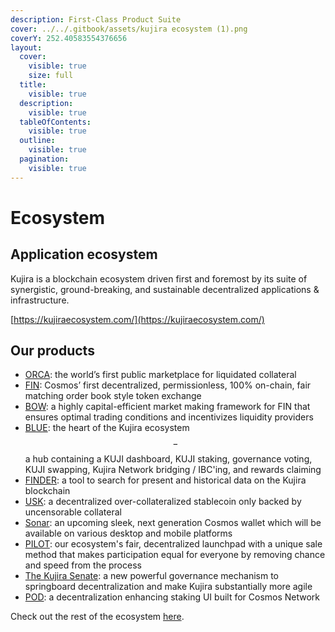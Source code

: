 ```yaml
---
description: First-Class Product Suite
cover: ../../.gitbook/assets/kujira ecosystem (1).png
coverY: 252.40583554376656
layout:
  cover:
    visible: true
    size: full
  title:
    visible: true
  description:
    visible: true
  tableOfContents:
    visible: true
  outline:
    visible: true
  pagination:
    visible: true
---
```


# Ecosystem

## Application ecosystem

Kujira is a blockchain ecosystem driven first and foremost by its suite of synergistic, ground-breaking, and sustainable decentralized applications & infrastructure.

[https://kujiraecosystem.com/](https://kujiraecosystem.com/)

## Our products

* [ORCA](../../dapps-and-infrastructure/orca/): the world’s first public marketplace for liquidated collateral
* [FIN](../../dapps-and-infrastructure/fin/): Cosmos’ first decentralized, permissionless, 100% on-chain, fair matching order book style token exchange&#x20;
* [BOW](../../dapps-and-infrastructure/bow/): a highly capital-efficient market making framework for FIN that ensures optimal trading conditions and incentivizes liquidity providers
* [BLUE](../../dapps-and-infrastructure/blue/): the heart of the Kujira ecosystem$$-$$a hub containing a KUJI dashboard, KUJI staking, governance voting, KUJI swapping, Kujira Network bridging / IBC'ing, and rewards claiming
* [FINDER](../../dapps-and-infrastructure/finder/): a tool to search for present and historical data on the Kujira blockchain
* [USK](../../dapps-and-infrastructure/usk-stablecoin.md): a decentralized over-collateralized stablecoin only backed by uncensorable collateral
* [Sonar](../../dapps-and-infrastructure/kujira-wallet/): an upcoming sleek, next generation Cosmos wallet which will be available on various desktop and mobile platforms
* [PILOT](../../dapps-and-infrastructure/pilot-launchpad.md): our ecosystem's fair, decentralized launchpad with a unique sale method that makes participation equal for everyone by removing chance and speed from the process
* [The Kujira Senate](../../dapps-and-infrastructure/senate.md): a new powerful governance mechanism to springboard decentralization and make Kujira substantially more agile
* [POD](../../dapps-and-infrastructure/pod/): a decentralization enhancing staking UI built for Cosmos Network

Check out the rest of the ecosystem [here](../../kujira-ecosystem/wider-ecosystem.md).
